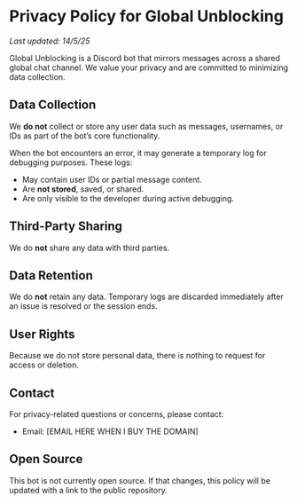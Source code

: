 
# Privacy Policy for Global Unblocking

_Last updated: 14/5/25_

Global Unblocking is a Discord bot that mirrors messages across a shared global chat channel. We value your privacy and are committed to minimizing data collection.

## Data Collection

We **do not** collect or store any user data such as messages, usernames, or IDs as part of the bot’s core functionality.

When the bot encounters an error, it may generate a temporary log for debugging purposes. These logs:
- May contain user IDs or partial message content.
- Are **not stored**, saved, or shared.
- Are only visible to the developer during active debugging.

## Third-Party Sharing

We do **not** share any data with third parties.

## Data Retention

We do **not** retain any data. Temporary logs are discarded immediately after an issue is resolved or the session ends.

## User Rights

Because we do not store personal data, there is nothing to request for access or deletion.

## Contact

For privacy-related questions or concerns, please contact:

- Email: [EMAIL HERE WHEN I BUY THE DOMAIN]

## Open Source

This bot is not currently open source. If that changes, this policy will be updated with a link to the public repository.
